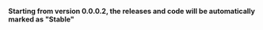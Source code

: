 <b>Starting from version 0.0.0.2, the releases and code will be automatically marked as "Stable"</b>
